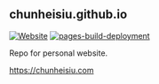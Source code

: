 ## chunheisiu.github.io
[![Website](https://img.shields.io/website?url=https%3A%2F%2Fchunheisiu.com)](https://chunheisiu.com)
[![pages-build-deployment](https://github.com/chunheisiu/chunheisiu.github.io/actions/workflows/pages/pages-build-deployment/badge.svg)](https://github.com/chunheisiu/chunheisiu.github.io/actions/workflows/pages/pages-build-deployment)

Repo for personal website.

https://chunheisiu.com
